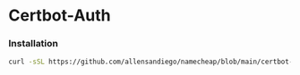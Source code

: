 # Certbot-Auth

### Installation

```bash
curl -sSL https://github.com/allensandiego/namecheap/blob/main/certbot-auth/certbot-auth_install.sh | bash
```

